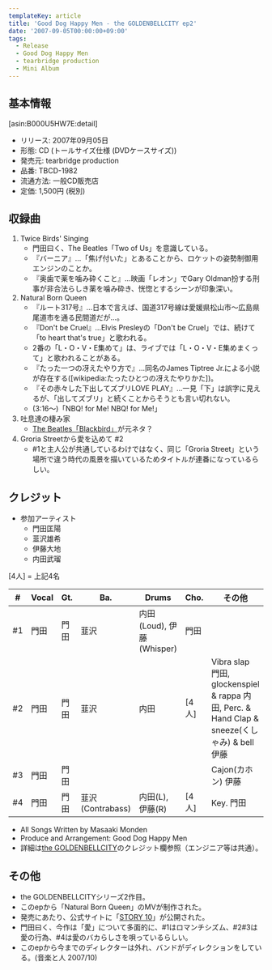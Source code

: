 ```yaml
---
templateKey: article
title: 'Good Dog Happy Men - the GOLDENBELLCITY ep2'
date: '2007-09-05T00:00:00+09:00'
tags:
  - Release
  - Good Dog Happy Men
  - tearbridge production
  - Mini Album
---
```

## 基本情報

[asin:B000U5HW7E:detail]

* リリース: 2007年09月05日
* 形態: CD (トールサイズ仕様 (DVDケースサイズ))
* 発売元: tearbridge production
* 品番: TBCD-1982
* 流通方法: 一般CD販売店
* 定価: 1,500円 (税別)

## 収録曲

1. Twice Birds' Singing
   * 門田曰く、The Beatles「Two of Us」を意識している。
   * 『バーニア』…「焦げ付いた」とあることから、ロケットの姿勢制御用エンジンのことか。
   * 『奥歯で薬を噛み砕くこと』…映画「レオン」でGary Oldman扮する刑事が非合法らしき薬を噛み砕き、恍惚とするシーンが印象深い。
1. Natural Born Queen
   * 『ルート317号』…日本で言えば、国道317号線は愛媛県松山市～広島県尾道市を通る民間道だが…。
   * 『Don't be Cruel』…Elvis Presleyの「Don't be Cruel」では、続けて「to heart that's true」と歌われる。
   * 2番の「L・O・V・E集めて」は、ライブでは「L・O・V・E集めまくって」と歌われることがある。
   * 『たった一つの冴えたやり方で』…同名のJames Tiptree Jr.による小説が存在する([wikipedia:たったひとつの冴えたやりかた])。
   * 『その赤々した下出してズブリLOVE PLAY』…一見「下」は誤字に見えるが、「出してズブリ」と続くことからそうとも言い切れない。
   * (3:16～)「NBQ! for Me! NBQ! for Me!」
1. 吐息達の棲み家
   * [The Beatles「Blackbird」](https://www.youtube.com/results?search_query=The+Beatles+Blackbird)が元ネタ？
1. Groria Streetから愛を込めて #2
   * \#1と主人公が共通しているわけではなく、同じ「Groria Street」という場所で違う時代の風景を描いているためタイトルが連番になっているらしい。

## クレジット

* 参加アーティスト
   * 門田匡陽
   * 韮沢雄希
   * 伊藤大地
   * 内田武瑠

[4人] = 上記4名

\# |Vocal | Gt.  | Ba.  | Drums | Cho. | その他
-|-|-|-|-|-|-
\#1| 門田 | 門田 | 韮沢 | 内田(Loud), 伊藤(Whisper) | 門田 |
\#2| 門田 | 門田 | 韮沢 | 内田 | [4人] | Vibra slap 門田, glockenspiel & rappa 内田, Perc. & Hand Clap & sneeze(くしゃみ) & bell 伊藤
\#3| 門田 | 門田 |      |      |       | Cajon(カホン) 伊藤
\#4| 門田 | 門田 | 韮沢(Contrabass) | 内田(L), 伊藤(R) | [4人] | Key. 門田

* All Songs Written by Masaaki Monden
* Produce and Arrangement: Good Dog Happy Men
* 詳細は[the GOLDENBELLCITY](/articles/2007-11-28-000000)のクレジット欄参照（エンジニア等は共通）。

## その他

* the GOLDENBELLCITYシリーズ2作目。
* このepから「Natural Born Queen」のMVが制作された。
* 発売にあたり、公式サイトに「[STORY 10](http://web.archive.org/web/20071011163535/http://gooddoghappymen.com/story10.html)」が公開された。
* 門田曰く、今作は「愛」について多面的に、#1はロマンチシズム、#2#3は愛の行為、#4は愛のバカらしさを唄っているらしい。
* このepから今までのディレクターは外れ、バンドがディレクションをしている。(音楽と人 2007/10)
